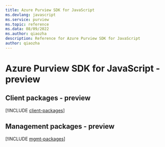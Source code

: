 ```yaml
---
title: Azure Purview SDK for JavaScript
ms.devlang: javascript
ms.service: purview
ms.topic: reference
ms.data: 08/09/2022
ms.author: qiaozha
description: Reference for Azure Purview SDK for JavaScript
author: qiaozha
---
```

# Azure Purview SDK for JavaScript - preview

## Client packages - preview
[!INCLUDE [client-packages](purview-client-index.md)]
## Management packages - preview
[!INCLUDE [mgmt-packages](purview-mgmt-index.md)]